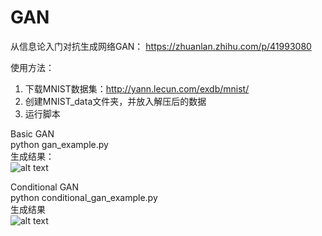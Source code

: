 # GAN

从信息论入门对抗生成网络GAN：
https://zhuanlan.zhihu.com/p/41993080

使用方法：
1. 下载MNIST数据集：http://yann.lecun.com/exdb/mnist/
2. 创建MNIST_data文件夹，并放入解压后的数据
3. 运行脚本

Basic GAN  
python gan_example.py  
生成结果：  
![alt text](https://raw.githubusercontent.com/bai-shang/GAN/master/GAN.png)

Conditional GAN  
python conditional_gan_example.py  
生成结果  
![alt text](https://raw.githubusercontent.com/bai-shang/GAN/master/CGAN.png)
